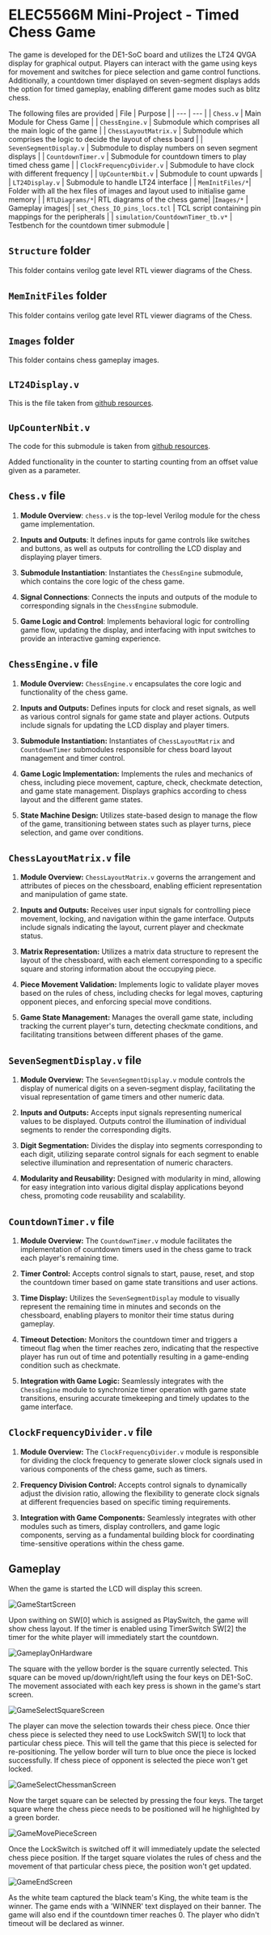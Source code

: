  # ELEC5566M Mini-Project - Timed Chess Game

The game is developed for the DE1-SoC board and utilizes the LT24 QVGA display for graphical output. Players can interact with the game using keys for movement and switches for piece selection and game control functions. Additionally, a countdown timer displayed on seven-segment displays adds the option for timed gameplay, enabling different game modes such as blitz chess.

The following files are provided
| File | Purpose |
| ---  | --- |
| `Chess.v`         | Main Module for Chess Game |
| `ChessEngine.v`     | Submodule which comprises all the main logic of the game |
| `ChessLayoutMatrix.v` | Submodule which comprises the logic to decide the layout of chess board |
| `SevenSegmentDisplay.v`       | Submodule to display numbers on seven segment displays |
| `CountdownTimer.v`       | Submodule for countdown timers to play timed chess game |
| `ClockFrequencyDivider.v`       | Submodule to have clock with different frequency |
| `UpCounterNbit.v`       | Submodule to count upwards |
| `LT24Display.v`       | Submodule to handle LT24 interface |
| `MemInitFiles/*`| Folder with all the hex files of images and layout used to initialise game memory |
| `RTLDiagrams/*`| RTL diagrams of the chess game|
|`Images/*` | Gameplay images|
| `set_Chess_IO_pins_locs.tcl`       | TCL script containing pin mappings for the peripherals |
| `simulation/CountdownTimer_tb.v*`             | Testbench for the countdown timer submodule | 

## `Structure` folder

This folder contains verilog gate level RTL viewer diagrams of the Chess.  

## `MemInitFiles` folder

This folder contains verilog gate level RTL viewer diagrams of the Chess.  

## `Images` folder

This folder contains chess gameplay images.  

## `LT24Display.v`

This is the file taken from [github resources](https://github.com/leeds-embedded-systems/ELEC5566M-Unit3-SoulSantosh/blob/main/3-2-LT24TestProject/LT24Display.v).

## `UpCounterNbit.v`

The code for this submodule is taken from [github resources](https://github.com/leeds-embedded-systems/ELEC5566M-Unit3-SoulSantosh/blob/main/3-2-LT24TestProject/LT24Top.v).  
 
 Added functionality in the counter to starting counting from an offset value given as a parameter.  

## `Chess.v` file

1. **Module Overview**: `chess.v` is the top-level Verilog module for the chess game implementation.

2. **Inputs and Outputs**: It defines inputs for game controls like switches and buttons, as well as outputs for controlling the LCD display and displaying player timers.

3. **Submodule Instantiation**: Instantiates the `ChessEngine` submodule, which contains the core logic of the chess game.

4. **Signal Connections**: Connects the inputs and outputs of the module to corresponding signals in the `ChessEngine` submodule.

5. **Game Logic and Control**: Implements behavioral logic for controlling game flow, updating the display, and interfacing with input switches to provide an interactive gaming experience.

## `ChessEngine.v` file

1. **Module Overview:** `ChessEngine.v` encapsulates the core logic and functionality of the chess game.

2. **Inputs and Outputs:** Defines inputs for clock and reset signals, as well as various control signals for game state and player actions. Outputs include signals for updating the LCD display and player timers.

3. **Submodule Instantiation:** Instantiates of `ChessLayoutMatrix` and `CountdownTimer` submodules responsible for chess board layout management and timer control.

4. **Game Logic Implementation:** Implements the rules and mechanics of chess, including piece movement, capture, check, checkmate detection, and game state management. Displays graphics according to chess layout and the different game states.

5. **State Machine Design:** Utilizes state-based design to manage the flow of the game, transitioning between states such as player turns, piece selection, and game over conditions.

## `ChessLayoutMatrix.v` file

1. **Module Overview:** `ChessLayoutMatrix.v` governs the arrangement and attributes of pieces on the chessboard, enabling efficient representation and manipulation of game state.

2. **Inputs and Outputs:** Receives user input signals for controlling piece movement, locking, and navigation within the game interface. Outputs include signals indicating the layout, current player and checkmate status.

3. **Matrix Representation:** Utilizes a matrix data structure to represent the layout of the chessboard, with each element corresponding to a specific square and storing information about the occupying piece.

4. **Piece Movement Validation:** Implements logic to validate player moves based on the rules of chess, including checks for legal moves, capturing opponent pieces, and enforcing special move conditions.

5. **Game State Management:** Manages the overall game state, including tracking the current player's turn, detecting checkmate conditions, and facilitating transitions between different phases of the game.

## `SevenSegmentDisplay.v` file

1. **Module Overview:** The `SevenSegmentDisplay.v` module controls the display of numerical digits on a seven-segment display, facilitating the visual representation of game timers and other numeric data.

2. **Inputs and Outputs:** Accepts input signals representing numerical values to be displayed. Outputs control the illumination of individual segments to render the corresponding digits.

3. **Digit Segmentation:** Divides the display into segments corresponding to each digit, utilizing separate control signals for each segment to enable selective illumination and representation of numeric characters.

4. **Modularity and Reusability:** Designed with modularity in mind, allowing for easy integration into various digital display applications beyond chess, promoting code reusability and scalability.

## `CountdownTimer.v` file

1. **Module Overview:** The `CountdownTimer.v` module facilitates the implementation of countdown timers used in the chess game to track each player's remaining time.

2. **Timer Control:** Accepts control signals to start, pause, reset, and stop the countdown timer based on game state transitions and user actions.

3. **Time Display:** Utilizes the `SevenSegmentDisplay` module to visually represent the remaining time in minutes and seconds on the chessboard, enabling players to monitor their time status during gameplay.

4. **Timeout Detection:** Monitors the countdown timer and triggers a timeout flag when the timer reaches zero, indicating that the respective player has run out of time and potentially resulting in a game-ending condition such as checkmate.

5. **Integration with Game Logic:** Seamlessly integrates with the `ChessEngine` module to synchronize timer operation with game state transitions, ensuring accurate timekeeping and timely updates to the game interface.

## `ClockFrequencyDivider.v` file

1. **Module Overview:** The `ClockFrequencyDivider.v` module is responsible for dividing the clock frequency to generate slower clock signals used in various components of the chess game, such as timers.

2. **Frequency Division Control:** Accepts control signals to dynamically adjust the division ratio, allowing the flexibility to generate clock signals at different frequencies based on specific timing requirements.

3. **Integration with Game Components:** Seamlessly integrates with other modules such as timers, display controllers, and game logic components, serving as a fundamental building block for coordinating time-sensitive operations within the chess game.

## Gameplay

When the game is started the LCD will display this screen.

![GameStartScreen](https://github.com/Bhaskarnikhilesh/DE1SoC_FPGA_Chess/assets/112621589/85ab5216-4d80-4ca8-aac2-1413fdfe707f)


Upon swithing on SW[0] which is assigned as PlaySwitch, the game will show chess layout. If the timer is enabled using TimerSwitch SW[2] the timer for the white player will immediately start the countdown.

![GameplayOnHardware](https://github.com/Bhaskarnikhilesh/DE1SoC_FPGA_Chess/assets/112621589/e7abbd4f-f014-4ed8-95ec-ff578833d22c)


The square with the yellow border is the square currently selected. This square can be moved up/down/right/left using the four keys on DE1-SoC. The movement associated with each key press is shown in the game's start screen.

![GameSelectSquareScreen](https://github.com/Bhaskarnikhilesh/DE1SoC_FPGA_Chess/assets/112621589/96513d6e-ca7b-4554-9521-b4b5177582f6)


The player can move the selection towards their chess piece. Once thier chess piece is selected they need to use LockSwitch SW[1] to lock that particular chess piece. This will tell the game that this piece is selected for re-positioning. The yellow border will turn to blue once the piece is locked successfully. If chess piece of opponent is selected the piece won't get locked.

![GameSelectChessmanScreen](https://github.com/Bhaskarnikhilesh/DE1SoC_FPGA_Chess/assets/112621589/e034dfcf-4108-497a-9bec-1b02fe659315)


Now the target square can be selected by pressing the four keys. The target square where the chess piece needs to be positioned will he highlighted by a green border.

![GameMovePieceScreen](https://github.com/Bhaskarnikhilesh/DE1SoC_FPGA_Chess/assets/112621589/84a999ff-34a6-4efe-a36a-8d664b6d15c6)


Once the LockSwitch is switched off it will immediately update the selected chess piece position. If the target square violates the rules of chess and the movement of that particular chess piece, the position won't get updated. 

![GameEndScreen](https://github.com/Bhaskarnikhilesh/DE1SoC_FPGA_Chess/assets/112621589/7d99b839-8481-4f8a-bf43-d5a12f227be3)


As the white team captured the black team's King, the white team is the winner. The game ends with a 'WINNER' text displayed on their banner. The game will also end if the countdown timer reaches 0. The player who didn't timeout will be declared as winner.


